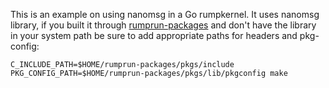 This is an example on using nanomsg in a Go rumpkernel. It uses nanomsg library, if you built it through [rumprun-packages](https://github.com/rumpkernel/rumprun-packages) and don't have the library in your system path be sure to add appropriate paths for headers and pkg-config:

```shell
C_INCLUDE_PATH=$HOME/rumprun-packages/pkgs/include PKG_CONFIG_PATH=$HOME/rumprun-packages/pkgs/lib/pkgconfig make
```
